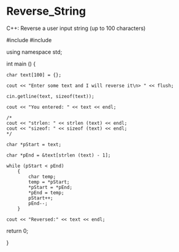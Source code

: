 # Reverse_String
C++: Reverse a user input string (up to 100 characters)

#include <iostream>
#include <cstring>

using namespace std;

int main () {
    
    char text[100] = {};
    
    cout << "Enter some text and I will reverse it\n> " << flush;
    
    cin.getline(text, sizeof(text));
    
    cout << "You entered: " << text << endl;

    /*
    cout << "strlen: " << strlen (text) << endl;
    cout << "sizeof: " << sizeof (text) << endl;
    */

    char *pStart = text;

    char *pEnd = &text[strlen (text) - 1];

    while (pStart < pEnd)
        {
            char temp;
            temp = *pStart;
            *pStart = *pEnd;
            *pEnd = temp;
            pStart++;
            pEnd--;
        }

    cout << "Reversed:" << text << endl;

  return 0;
  
}
